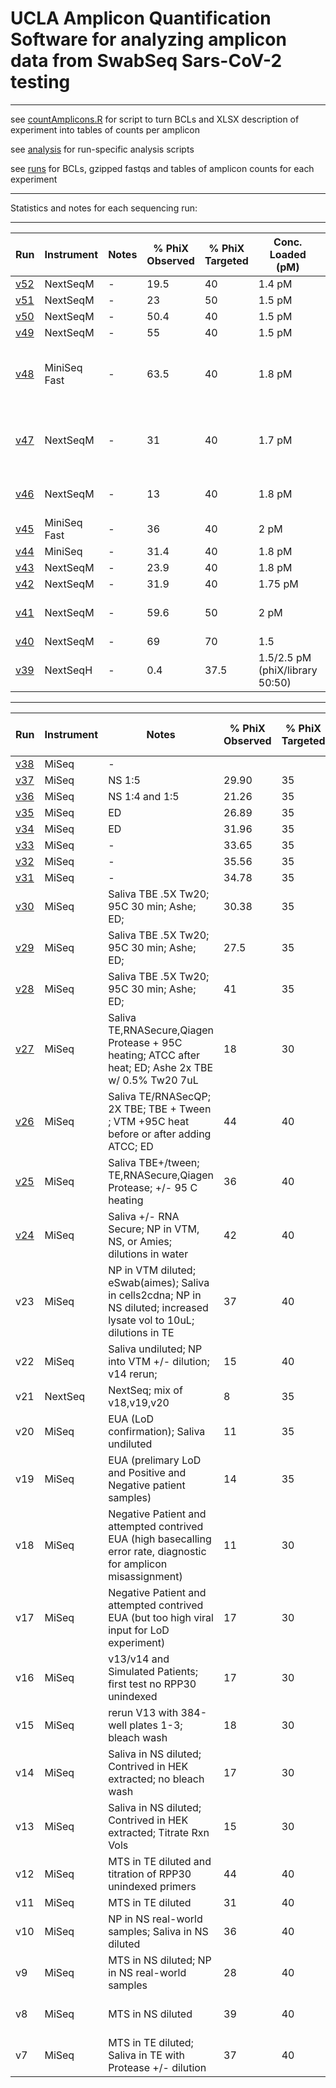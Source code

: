 # UCLA Amplicon Quantification Software for analyzing amplicon data from SwabSeq Sars-CoV-2 testing
___
see [countAmplicons.R](code/countAmplicons.R) for script to turn BCLs and XLSX description of experiment into tables of counts per amplicon

see [analysis](analysis/) for run-specific analysis scripts 

see [runs](runs/) for BCLs, gzipped fastqs and tables of amplicon counts for each experiment
___

Statistics and notes for each sequencing run: 
___
Run | Instrument | Notes | % PhiX Observed | % PhiX Targeted | Conc. Loaded (pM) | Cluster Density | Cluster PF (%) 
--- | --- | --- | --- | --- | --- | --- | --- 
[v52](analysis/v52/) | NextSeqM     | - | 19.5 | 40 | 1.4 pM | 155K/mm2 | 91%PF
[v51](analysis/v51/) | NextSeqM     | - | 23 | 50 | 1.5 pM | 160K/mm2 | 75%PF
[v50](analysis/v50/) | NextSeqM     | - | 50.4 | 40 | 1.5 pM | 180K/mm2 | 73%PF
[v49](analysis/v49/) | NextSeqM     | - | 55 | 40 | 1.5 pM | 129K/mm2 | 82%PF
[v48](analysis/v48/) | MiniSeq Fast | - | 63.5 | 40 | 1.8 pM | 131K/mm2 but very low for lanes 2 and 3 | 84%PF
[v47](analysis/v47/) | NextSeqM     | - | 31 | 40 | 1.7 pM | 155K/mm2 but very low for lanes 2 and 3 | 74%PF
[v46](analysis/v46/) | NextSeqM     | - | 13 | 40 | 1.8 pM | 150K/mm2 but varying per lane | 87%PF
[v45](analysis/v45/) | MiniSeq Fast | - | 36 | 40 | 2 pM | 141K/mm2 | 75%PF
[v44](analysis/v44/) | MiniSeq      | - | 31.4 | 40 | 1.8 pM | 147K/mm2 | 90%PF
[v43](analysis/v43/) | NextSeqM     | - | 23.9 | 40 | 1.8 pM | 151K/mm2 | 92%PF
[v42](analysis/v42/) | NextSeqM | - | 31.9 | 40 | 1.75 pM | 113K/mm2 | 90%PF
[v41](analysis/v41/) | NextSeqM | - | 59.6 | 50 | 2 pM |240/mm2 but varying per lane | 70%PF
[v40](analysis/v40/) | NextSeqM | - | 69 | 70 | 1.5  | 93K/mm2 | 94%PF
[v39](analysis/v39/) | NextSeqH | - | 0.4 | 37.5 | 1.5/2.5 pM (phiX/library 50:50) | 126K/mm2 | 42%PF
___

Run | Instrument | Notes | % PhiX Observed | % PhiX Targeted | Conc. Loaded (pM) | RT | Indexing Strategy | PCR cycles | Read | Cluster PF (%) | % ≥Q30 | Yield | Error Rate% | Reads PF | Density  | Tiles | Legacy Phas/Prephas (%) | Intensity 
--- | --- | --- | --- | --- | --- | --- | --- | --- | --- | --- | --- | --- | --- | --- | --- | --- | --- | --- 
[v38](analysis/v38/) | MiSeq | - | 
[v37](analyis/v37/)  | MiSeq  | NS 1:5 | 29.90 | 35 | 25 | Taqpath | - | 50 | 1 | 80.96 ±6.08 |	96.03 |	559.02Mbp | 	0.35±0.32 | 22,360,804 | 	1,135±60 | 	38 |	0.002/0.002 | 	181±20
[v36](analyis/v36/)  | MiSeq  | NS 1:4 and 1:5 | 21.26 | 35 | 25 | Taqpath | - | 50 | 1  |	88.05±3.46 | 	96.10 | 614.70Mbp |	0.21±0.08 |	24,588,136 | 	1,118±29  |	38 |	0.005/0.000 |	149±25 	
[v35](analyis/v35/)  | MiSeq  | ED | 26.89 | 35 | 25 | Taqpath | - | 50 | 1  |	89.50±2.29 | 96.79  |	638.27Mbp |	0.21±0.18 | 25,530,596 | 	1,133±27 | 	38 |	0.000/0.000 |	156±20 	
[v34](analyis/v34/)  | MiSeq  | ED |  31.96 | 35 | 25 | Taqpath | - | 50 | 1 |	90.38±1.97 |	96.92 |	602.46Mbp |	0.26±0.34 |	24,098,420 | 	1,060±29 |	38 |  0.000/0.000 |	170±27 	
[v33](analyis/v33/)  | MiSeq  | - |  33.65 | 35 | 25 | Taqpath | - | 50 | 1 | 	89.05 ±1.85 | 	96.78 |	637.94Mbp |	0.16±0.02 | 25,517,552 |	1,146±15 | 	38 | 0.001/0.000 |	175±26 	
[v32](analyis/v32/)  | MiSeq  | - |   35.56 | 35 | 25 | Taqpath | - | 50 | 1 | 	92.27±1.46 | 	97.46 |	539.25Mbp |	0.23±0.05 |	21,570,046 | 924±14 | 38 | 	0.000 / 0.002 |	195±31
[v31](analyis/v31/)  | MiSeq  | - |  34.78 | 35 | 25 | Taqpath | - | 50 |    1 |	90.15±3.09 | 	96.87 |	564.97Mbp |	0.17±0.04 |	22,598,764 | 996±21 | 	38 |	0.004/0.001 | 	176±11 	
[v30](analyis/v30/)  |  MiSeq | Saliva TBE .5X Tw20; 95C 30 min; Ashe; ED; | 30.38 | 35 | 25 | Taqpath | Semi-Combinatorial | 50 | 1 |	92.63±1.25 | 97.49 |	487.05Mbp |	0.31±0.07 |	19,482,174 |	815±32 |	38  |	0.000/0.000 | 	164 ±22
[v29](analyis/v29/)  |  MiSeq | Saliva TBE .5X Tw20; 95C 30 min; Ashe; ED; | 27.5 | 35 | 25 | Taqpath | Semi-Combinatorial | 50 | 1 | 92.86±1.38 | 97.84 | 	624.03Mbp |	0.20±0.02 |	24,961,348| 	1,057±25  |	38 | 	0.000/0.000 |	198 ±28 	
[v28](analyis/v28/)  |  MiSeq | Saliva TBE .5X Tw20; 95C 30 min; Ashe; ED; | 41 | 35 | 25 | Taqpath | Semi-Combinatorial | 50 |  1 | 	90.11±2.04 	| 97.21 |  	629.71Mbp |  	0.18±0.34 |	25,188,428 | 	1,117±14 |	38 	| 0.000/0.000 |	180±25 	
[v27](analysis/v27/) |  MiSeq | Saliva TE,RNASecure,Qiagen Protease + 95C heating; ATCC after heat; ED; Ashe 2x TBE w/ 0.5% Tw20 7uL  | 18 | 30 | 25 | Taqpath | UDI | 50 | 1 |	94.15±1.28 | 	98.01 	| 556.26Mbp |	0.22±0.04 |  22,250,444 | 	923±23 | 	38 	| 0.009/0.000 | 	208±31 	
[v26](analysis/v26/) |  MiSeq | Saliva TE/RNASecQP; 2X TBE; TBE + Tween ; VTM +95C heat before or after adding ATCC; ED   | 44  | 40 | 25 | Taqpath | Semi-Combinatorial | 50 | 1 |	93.29±1.14 | 97.87 |  550.14Mbp |	0.15±0.02 |	22,005,736 |921±16 | 	38 | 	0.004/0.007 | 	186±29
[v25](analysis/v25/) |  MiSeq | Saliva TBE+/tween; TE,RNASecure,Qiagen Protease; +/- 95 C heating     | 36 | 40 | 25 | Taqpath | UDI | 50 | 
[v24](analysis/v24/) |  MiSeq | Saliva +/- RNA Secure; NP in VTM, NS, or Amies; dilutions in water    | 42 | 40  | 25 | Taqpath | Semi-Combinatorial | 50 |   1  |	92.85±1.17 | 97.79 |  	483.40Mbp 	| 0.14±0.04 |	19,336,026 | 	829±18 | 	38 |	0.014/0.040| 	183 ±28
v23 |                   MiSeq | NP in VTM diluted; eSwab(aimes); Saliva in cells2cdna; NP in NS diluted; increased lysate vol to 10uL; dilutions in TE | 37 | 40 | 26 | Taqpath | UDI | 50 |  1 |	92.69±0.86 | 	97.88 | 	570.91Mbp | 	0.14±0.03 |	22,836,378 | 971±15 | 38 |	0.000/0.000 |	185 ±26
v22 |                   MiSeq | Saliva undiluted; NP into VTM +/- dilution; v14 rerun;                | 15 | 40   | 25 | Taqpath | Semi-Combinatorial | 40 and 50 | 1 | 96.35±0.88 | 98.57 | 347.74Mbp | 0.20±0.31 | 13,909,713 | 560±20 | 38 | 0.135/0.107 | 195±34
v21 |                 NextSeq | NextSeq; mix of v18,v19,v20                                           | 8  | 35  | 1.5 | Taqpath | UDI | 40 | 1 | 95.54±0.45 | 98.48 | 0.17Gbp | 0.36±0.10 | 27,807,589 | 33±1 | 72 | 0.119/0.183 | 12741±809 
v20 |                   MiSeq | EUA (LoD confirmation);  Saliva undiluted                             |  11 | 35  | 24 | Taqpath | UDI | 40 | 1 | 96.09±0.91 | 98.34 | 284.75Mbp | 0.27±0.35 | 11,390,135 | 443±9 | 38 | 0.270/0.020 | 192±31 
v19 |                   MiSeq | EUA (prelimary LoD and Positive and Negative patient samples)         | 14 | 35 | 26 | Taqpath | UDI | 40 |   1 | 85.26±20.73 | 97.28 | 563.71Mbp | 0.50±0.49 | 22,548,216 | 1,052±47 | 38 | 0.011/0.000 | 189±27       
v18 |                   MiSeq | Negative Patient and attempted contrived EUA (high basecalling error rate, diagnostic for amplicon misassignment) | 11 | 30 | 27 | Taqpath | Semi-Combinatorial | 40 | 1 | 69.46±22.02 | 94.37 | 438.81Mbp | 1.25±0.62 | 17,552,240 | 1,042±57 | 38 | 0.008/0.000 | 192±22       
v17 |                   MiSeq | Negative Patient and attempted contrived EUA (but too high viral input for LoD experiment)   | 17 | 30 | 26 | Taqpath | Semi-Combinatorial| 40                      | 1 | 93.83±1.71 | 97.63 | 555.45Mbp | 0.13±0.01 | 22,218,176 | 934±12 | 38 | 0.006/0.036 | 175±21             
v16 |                   MiSeq | v13/v14 and Simulated Patients; first test no RPP30 unindexed         | 17 | 30 | 31.3 | Taqpath | Combinatorial | 40 | 1 | 94.99±1.07 | 98.20 | 598.33Mbp | 0.22±0.34 | 23,933,240 | 973±24 | 38 | 0.032/0.000 | 193±31             
v15 |                   MiSeq | rerun V13 with 384-well plates 1-3; bleach wash                       | 18 | 30 | 40.8 | Taqpath | Combinatorial | 50 |  1 | 75.37±7.07 | 94.56 | 497.81Mbp | 0.83±0.51 | 19,912,204 | 1,103±45 | 38 | 0.027/0.078 | 177±20         
v14 |                   MiSeq | Saliva in NS diluted; Contrived in HEK extracted; no bleach wash      | 17 | 30 | 40.8 | Taqpath | Combinatorial | 50 |  1 | 97.00±0.44 | 99.01 | 463.36Mbp | 0.12±0.01 | 18,534,400 | 742±13 | 38 | 0.138/0.101 | 203±24 
v13 |                   MiSeq | Saliva in NS diluted; Contrived in HEK extracted; Titrate Rxn Vols    | 15 | 30 | 40.8 | Taqpath | Combinatorial | 50 | 1 | 97.16±0.97 | 98.96 | 274.97Mbp | 0.14±0.01 | 10,998,699 | 406±21 | 38 | 0.137/0.101 | 193±30 
v12 |                   MiSeq | MTS in TE diluted and titration of RPP30 unindexed primers            | 44 | 40 | 20 | Taqpath | UDI | 50 |  1 | 93.18±0.96 | 97.35 | 171.26Mbp | 0.35±0.11 | 6,850,514 | 277±24 | 38 | 0.166/0.105 | 147±16   
v11 |                   MiSeq | MTS in TE diluted                                                     | 31 | 40 | 22 | Taqpath | UDI | 50 |  1 | 94.14±1.02 | 98.37 | 423.37Mbp | 0.52±0.13 | 16,934,964 | 703±31 | 38 | 0.090/0.064 | 152±21 
v10 |                   MiSeq | NP in NS real-world samples; Saliva in NS diluted                     | 36 | 40 | 20 | NEB Luna vs Taqpath | UDI | 50 |  1 | 94.33±0.93 | 97.94 | 440.62Mbp | 0.19±0.04 | 17,624,768 | 727±15 | 38 | 0.103/0.086 | 112±16 
v9  |                   MiSeq | MTS in NS diluted; NP in NS real-world samples                        | 28 | 40 | 20 | NEB Luna | UDI | 50 and 60 |  1 | 95.47±0.89 | 98.74 | 346.55Mbp | 0.48±0.08 | 13,862,051 | 563±20 | 38 | 0.095/0.029 | 172±26 
v8  |                   MiSeq | MTS in NS diluted                                                     | 39 | 40 | 20 | NEB Luna | UDI | 40 and 50 |  1 | 95.06±0.83 | 98.29 | 475.38Mbp | 0.16±0.02 | 19,015,232 | 776±11 | 38 | 0.084/0.043 | 146±18 
v7  |                   MiSeq | MTS in TE diluted; Saliva in TE with Protease +/- dilution            | 37 | 40 | 16 | NEB Luna | UDI | 40 |  1 | 92.71±0.99 | 97.26 | 218.65Mbp | 0.67±0.32 | 8,745,975 | 363±31 | 38 | 0.102/0.044 | 190±34   

